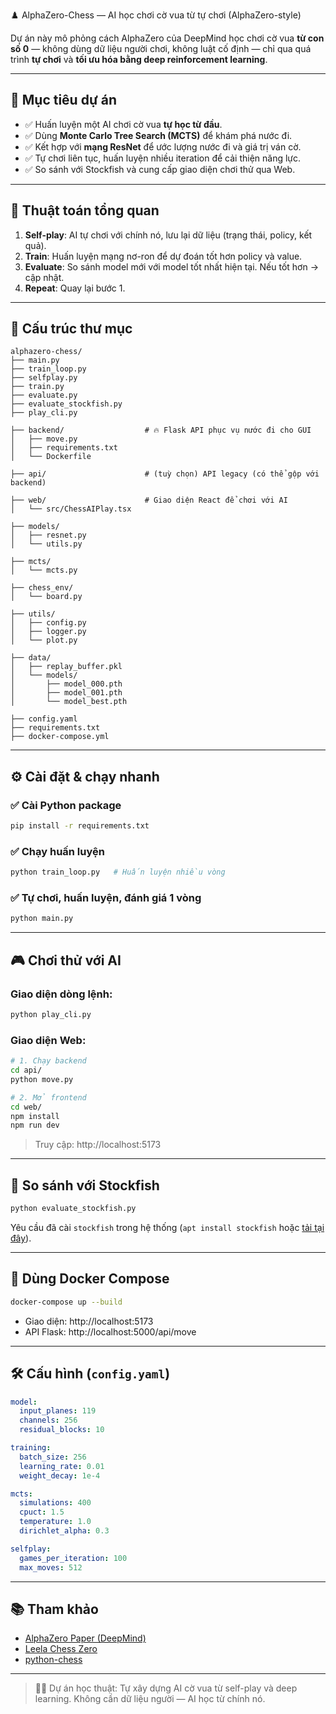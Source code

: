  ♟️ AlphaZero-Chess — AI học chơi cờ vua từ tự chơi (AlphaZero-style)

Dự án này mô phỏng cách AlphaZero của DeepMind học chơi cờ vua **từ con số 0** — không dùng dữ liệu người chơi, không luật cố định — chỉ qua quá trình **tự chơi** và **tối ưu hóa bằng deep reinforcement learning**.

---

## 🚀 Mục tiêu dự án

- ✅ Huấn luyện một AI chơi cờ vua **tự học từ đầu**.
- ✅ Dùng **Monte Carlo Tree Search (MCTS)** để khám phá nước đi.
- ✅ Kết hợp với **mạng ResNet** để ước lượng nước đi và giá trị ván cờ.
- ✅ Tự chơi liên tục, huấn luyện nhiều iteration để cải thiện năng lực.
- ✅ So sánh với Stockfish và cung cấp giao diện chơi thử qua Web.

---

## 🧠 Thuật toán tổng quan

1. **Self-play**: AI tự chơi với chính nó, lưu lại dữ liệu (trạng thái, policy, kết quả).
2. **Train**: Huấn luyện mạng nơ-ron để dự đoán tốt hơn policy và value.
3. **Evaluate**: So sánh model mới với model tốt nhất hiện tại. Nếu tốt hơn → cập nhật.
4. **Repeat**: Quay lại bước 1.

---

## 📂 Cấu trúc thư mục

```
alphazero-chess/
├── main.py
├── train_loop.py
├── selfplay.py
├── train.py
├── evaluate.py
├── evaluate_stockfish.py
├── play_cli.py

├── backend/                  # 🔥 Flask API phục vụ nước đi cho GUI
│   ├── move.py
│   ├── requirements.txt
│   └── Dockerfile

├── api/                      # (tuỳ chọn) API legacy (có thể gộp với backend)

├── web/                      # Giao diện React để chơi với AI
│   └── src/ChessAIPlay.tsx

├── models/
│   ├── resnet.py
│   └── utils.py

├── mcts/
│   └── mcts.py

├── chess_env/
│   └── board.py

├── utils/
│   ├── config.py
│   ├── logger.py
│   └── plot.py

├── data/
│   ├── replay_buffer.pkl
│   └── models/
│       ├── model_000.pth
│       ├── model_001.pth
│       └── model_best.pth

├── config.yaml
├── requirements.txt
├── docker-compose.yml
```

---

## ⚙️ Cài đặt & chạy nhanh

### ✅ Cài Python package

```bash
pip install -r requirements.txt
```

### ✅ Chạy huấn luyện
```bash
python train_loop.py   # Huấn luyện nhiều vòng
```

### ✅ Tự chơi, huấn luyện, đánh giá 1 vòng
```bash
python main.py
```

---

## 🎮 Chơi thử với AI

### Giao diện dòng lệnh:
```bash
python play_cli.py
```

### Giao diện Web:
```bash
# 1. Chạy backend
cd api/
python move.py

# 2. Mở frontend
cd web/
npm install
npm run dev
```

> Truy cập: http://localhost:5173

---

## 🤖 So sánh với Stockfish

```bash
python evaluate_stockfish.py
```

Yêu cầu đã cài `stockfish` trong hệ thống (`apt install stockfish` hoặc [tải tại đây](https://stockfishchess.org/download/)).

---

## 🐳 Dùng Docker Compose

```bash
docker-compose up --build
```

- Giao diện: http://localhost:5173  
- API Flask: http://localhost:5000/api/move

---

## 🛠️ Cấu hình (`config.yaml`)

```yaml
model:
  input_planes: 119
  channels: 256
  residual_blocks: 10

training:
  batch_size: 256
  learning_rate: 0.01
  weight_decay: 1e-4

mcts:
  simulations: 400
  cpuct: 1.5
  temperature: 1.0
  dirichlet_alpha: 0.3

selfplay:
  games_per_iteration: 100
  max_moves: 512
```

---

## 📚 Tham khảo

- [AlphaZero Paper (DeepMind)](https://arxiv.org/abs/1712.01815)
- [Leela Chess Zero](https://github.com/LeelaChessZero/lc0)
- [python-chess](https://python-chess.readthedocs.io)

---

> 👨‍💻 Dự án học thuật: Tự xây dựng AI cờ vua từ self-play và deep learning. Không cần dữ liệu người — AI học từ chính nó.